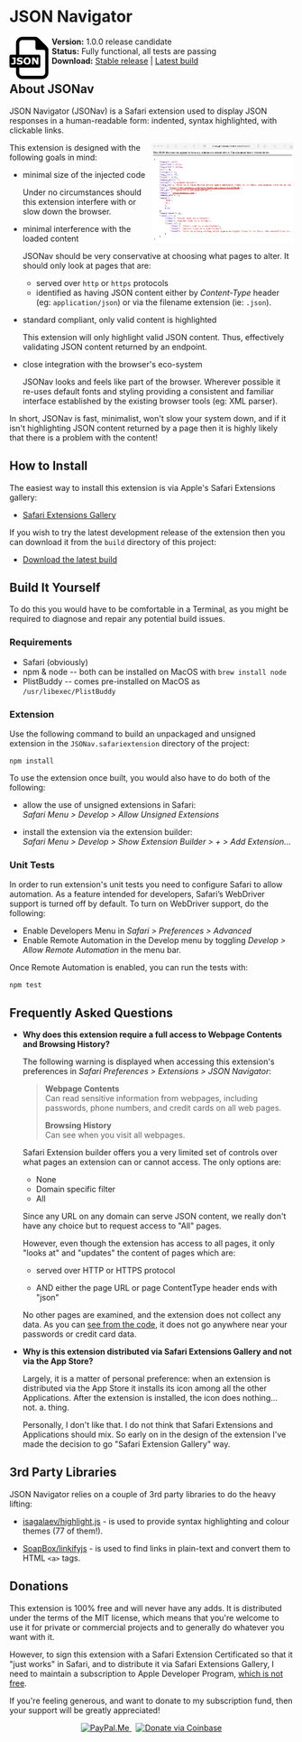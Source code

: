 # JSON Navigator

<img src="./JSONav.safariextension/Icon.png"
  alt="JSONav" align="left" width="75">

**Version:** 1.0.0 release candidate  
**Status:** Fully functional, all tests are passing  
**Download:** [Stable release][apple_download] | [Latest build][github_download]  

## About JSONav

JSON Navigator (JSONav) is a Safari extension used to display JSON responses in a human-readable form: indented, syntax highlighted, with clickable links.

<a href="./Screenshot.png"><img src="./Screenshot.png"
  alt="JSONav screenshot" align="right" width="50%"></a>

This extension is designed with the following goals in mind:

  - minimal size of the injected code

    Under no circumstances should this extension interfere with or slow down the browser.

  - minimal interference with the loaded content

    JSONav should be very conservative at choosing what pages to alter. It should only look at pages that are:

    - served over `http` or `https` protocols
    - identified as having JSON content either by *Content-Type* header (eg: `application/json`) or via the filename extension (ie: `.json`).

  - standard compliant, only valid content is highlighted

    This extension will only highlight valid JSON content. Thus, effectively validating JSON content returned by an endpoint.

  - close integration with the browser's eco-system

    JSONav looks and feels like part of the browser. Wherever possible it re-uses default fonts and styling providing a consistent and familiar interface established by the existing browser tools (eg: XML parser).

In short, JSONav is fast, minimalist, won't slow your system down, and if it isn't highlighting JSON content returned by a page then it is highly likely that there is a problem with the content!

## How to Install

The easiest way to install this extension is via Apple's Safari Extensions gallery:

  - [Safari Extensions Gallery][apple_download]

If you wish to try the latest development release of the extension then you can download it from the `build` directory of this project:

  - [Download the latest build][github_download]

## Build It Yourself

To do this you would have to be comfortable in a Terminal, as you might be required to diagnose and repair any potential build issues.

### Requirements

  - Safari (obviously)
  - npm & node -- both can be installed on MacOS with `brew install node`
  - PlistBuddy -- comes pre-installed on MacOS as `/usr/libexec/PlistBuddy`

### Extension

Use the following command to build an unpackaged and unsigned extension in the `JSONav.safariextension` directory of the project:

    npm install

To use the extension once built, you would also have to do both of the following:

 - allow the use of unsigned extensions in Safari:  
   *Safari Menu > Develop > Allow Unsigned Extensions*

 - install the extension via the extension builder:  
   *Safari Menu > Develop > Show Extension Builder > + > Add Extension...*

### Unit Tests

In order to run extension's unit tests you need to configure Safari to allow automation. As a feature intended for developers, Safari’s WebDriver support is turned off by default. To turn on WebDriver support, do the following:

  - Enable Developers Menu in *Safari > Preferences > Advanced*
  - Enable Remote Automation in the Develop menu by toggling *Develop > Allow Remote Automation* in the menu bar.

Once Remote Automation is enabled, you can run the tests with:

    npm test

## Frequently Asked Questions

* **Why does this extension require a full access to Webpage Contents and Browsing History?**

  The following warning is displayed when accessing this extension's preferences in *Safari Preferences > Extensions > JSON Navigator*:

  > **Webpage Contents**  
  > Can read sensitive information from webpages, including passwords, phone numbers, and credit cards on all web pages.
  >
  > **Browsing History**  
  > Can see when you visit all webpages.

  Safari Extension builder offers you a very limited set of controls over what pages an extension can or cannot access. The only options are:

  - None
  - Domain specific filter
  - All

  Since any URL on any domain can serve JSON content, we really don't have any choice but to request access to "All" pages.

  However, even though the extension has access to all pages, it only "looks at"  and "updates" the content of pages which are:

    - served over HTTP or HTTPS protocol

    - AND either the page URL or page ContentType header ends with "json"

  No other pages are examined, and the extension does not collect any data. As you can [see from the code](https://github.com/UmkaDK/JSONav/blob/master/JSONav.safariextension/inject/JSONav.js#L59-L73), it does not go anywhere near your passwords or credit card data.

* **Why is this extension distributed via Safari Extensions Gallery and not via the App Store?**

  Largely, it is a matter of personal preference: when an extension is distributed via the App Store it installs its icon among all the other Applications. After the extension is installed, the icon does nothing... not. a. thing.

  Personally, I don't like that. I do not think that Safari Extensions and Applications should mix. So early on in the design of the extension I've made the decision to go "Safari Extension Gallery" way.

## 3rd Party Libraries

JSON Navigator relies on a couple of 3rd party libraries to do the heavy lifting:

  - [isagalaev/highlight.js](https://github.com/isagalaev/highlight.js) - is used to provide syntax highlighting and colour themes (77 of them!).

  - [SoapBox/linkifyjs](https://github.com/SoapBox/linkifyjs) - is used to find links in plain-text and convert them to HTML `<a>` tags.

## Donations

This extension is 100% free and will never have any adds. It is distributed under the terms of the MIT license, which means that you're welcome to use it for private or commercial projects and to generally do whatever you want with it.

However, to sign this extension with a Safari Extension Certificated so that it "just works" in Safari, and to distribute it via Safari Extensions Gallery, I need to maintain a subscription to Apple Developer Program, [which is not free](https://developer.apple.com/programs/how-it-works/).

If you're feeling generous, and want to donate to my subscription fund, then your support will be greatly appreciated!

<div style="display: block; text-align: center;">
  <a href="https://paypal.me/UmkaDK">
    <img src="https://img.shields.io/badge/paypal-me-blue.svg?colorB=0070ba&logo=paypal" alt="PayPal.Me">
  </a>
  &nbsp;
  <a href="https://commerce.coinbase.com/checkout/3f820aa2-2d54-4394-87eb-5b56cf27af21">
    <img src="https://img.shields.io/badge/coinbase-donate-gold.svg?colorB=ff8e00&logo=bitcoin" alt="Donate via Coinbase">
  </a>
</div>


[apple_download]: https://safari-extensions.apple.com/?q=JSONav
[github_download]: https://jsonav.umka.dk/JSONav.safariextz
